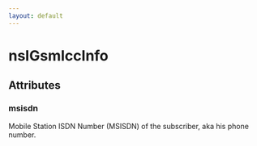 ```yaml
---
layout: default
---
```


# nsIGsmIccInfo #

## Attributes ##

### msisdn ###

Mobile Station ISDN Number (MSISDN) of the subscriber, aka
his phone number.

